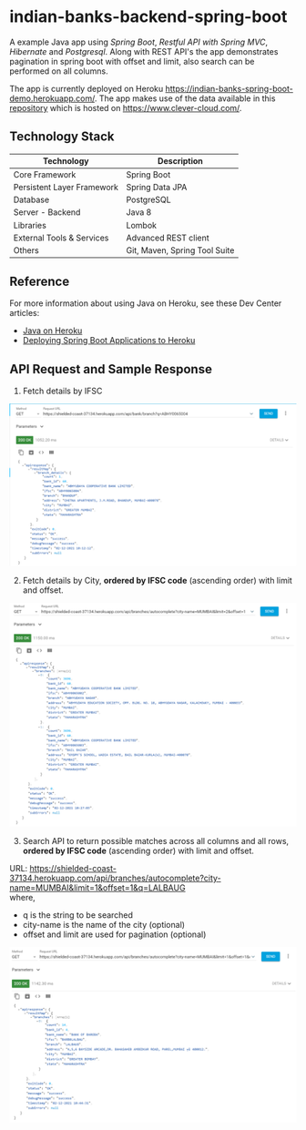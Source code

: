 # indian-banks-backend-spring-boot

A example Java app using *Spring Boot*, *Restful API with Spring MVC*, *Hibernate* and *Postgresql*. Along with REST API's the app demonstrates pagination in spring boot 
with offset and limit, also search can be performed on all columns.   

The app is currently deployed on Heroku https://indian-banks-spring-boot-demo.herokuapp.com/. The app makes use of the data available in this [repository](https://github.com/snarayanank2/indian_banks)
which is hosted on https://www.clever-cloud.com/. 

## Technology Stack

|Technology                |Description                  |
|--------------------------|-----------------------------|
|Core Framework            |Spring Boot                  |
|Persistent Layer Framework|Spring Data JPA              |
|Database                  |PostgreSQL                   |
|Server - Backend          |Java 8                       |
|Libraries                 |Lombok                       | 
|External Tools & Services |Advanced REST client         |   
|Others                    |Git, Maven, Spring Tool Suite|

## Reference

For more information about using Java on Heroku, see these Dev Center articles:

- [Java on Heroku](https://devcenter.heroku.com/categories/java)
- [Deploying Spring Boot Applications to Heroku](https://devcenter.heroku.com/articles/deploying-spring-boot-apps-to-heroku)

## API Request and Sample Response

1. Fetch details by IFSC

![Fetch by IFSC](https://github.com/shwetanerake/indian-banks-backend-spring-boot/blob/main/screenshots/fetchbyifsc.png)

2. Fetch details by City, **ordered by IFSC code** (ascending order) with limit and offset. 

![Fetch by IFSC](https://github.com/shwetanerake/indian-banks-backend-spring-boot/blob/main/screenshots/fetchbycity.png)

3. Search API to return possible matches across all columns and all rows, **ordered by IFSC code** (ascending order) with limit and offset.

URL: https://shielded-coast-37134.herokuapp.com/api/branches/autocomplete?city-name=MUMBAI&limit=1&offset=1&q=LALBAUG \
where, 
* q is the string to be searched
* city-name is the name of the city (optional)
* offset and limit are used for pagination (optional)

![Search API](https://github.com/shwetanerake/indian-banks-backend-spring-boot/blob/main/screenshots/search.png)
